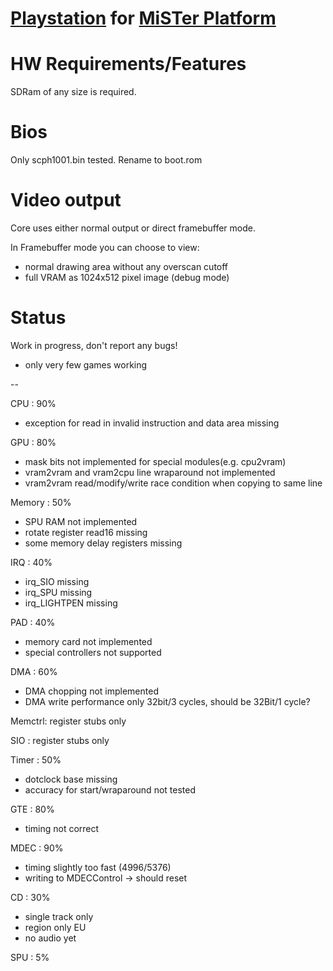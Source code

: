 # [Playstation](https://en.wikipedia.org/wiki/PlayStation_(console)) for [MiSTer Platform](https://github.com/MiSTer-devel/Main_MiSTer/wiki)


# HW Requirements/Features
SDRam of any size is required.

# Bios
Only scph1001.bin tested.
Rename to boot.rom

# Video output
Core uses either normal output or direct framebuffer mode.

In Framebuffer mode you can choose to view:
- normal drawing area without any overscan cutoff
- full VRAM as 1024x512 pixel image (debug mode)

# Status

Work in progress, don't report any bugs!

- only very few games working

--

CPU    : 90%
- exception for read in invalid instruction and data area missing

GPU    : 80%
- mask bits not implemented for special modules(e.g. cpu2vram)
- vram2vram and vram2cpu line wraparound not implemented
- vram2vram read/modify/write race condition when copying to same line

Memory : 50%
- SPU RAM not implemented
- rotate register read16 missing
- some memory delay registers missing

IRQ    : 40%
- irq_SIO missing     
- irq_SPU missing    
- irq_LIGHTPEN missing

PAD    : 40%
- memory card not implemented
- special controllers not supported

DMA    : 60%
- DMA chopping not implemented 
- DMA write performance only 32bit/3 cycles, should be 32Bit/1 cycle?

Memctrl: register stubs only

SIO    : register stubs only

Timer  : 50%
- dotclock base missing
- accuracy for start/wraparound not tested

GTE    : 80%
- timing not correct

MDEC   : 90%
- timing slightly too fast (4996/5376)
- writing to MDECControl -> should reset
 
CD     : 30%
- single track only
- region only EU
- no audio yet

SPU    : 5%
